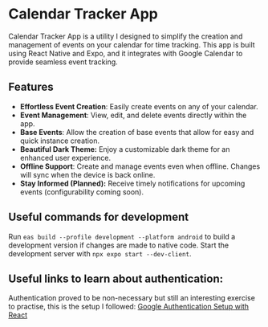 # Calendar Tracker App

Calendar Tracker App is a utility I designed to simplify the creation and management of events on your calendar for time tracking. This app is built using React Native and Expo, and it integrates with Google Calendar to provide seamless event tracking.

## Features

- **Effortless Event Creation**: Easily create events on any of your calendar.
- **Event Management**: View, edit, and delete events directly within the app.
- **Base Events**: Allow the creation of base events that allow for easy and quick instance creation.
- **Beautiful Dark Theme:** Enjoy a customizable dark theme for an enhanced user experience.
- **Offline Support**: Create and manage events even when offline. Changes will sync when the device is back online.
- **Stay Informed (Planned):** Receive timely notifications for upcoming events (configurability coming soon).

## Useful commands for development

Run `eas build --profile development --platform android` to build a development version if changes are made to native code.
Start the development server with `npx expo start --dev-client`.

## Useful links to learn about authentication:

Authentication proved to be non-necessary but still an interesting exercise to practise, this is the setup I followed: [Google Authentication Setup with React](https://www.youtube.com/watch?v=T-zTZn_xRBM)
